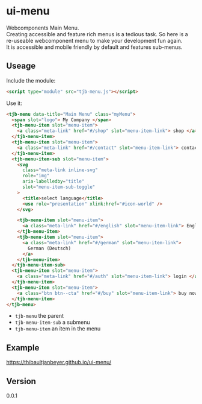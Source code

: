 # ui-menu

Webcomponents Main Menu.  
Creating accessible and feature rich menus is a tedious task. So here is a re-useable webcomponent menu to make your development fun again.  
It is accessible and mobile friendly by default and features sub-menus.

## Useage

Include the module:

```html
<script type="module" src="tjb-menu.js"></script>
```

Use it:

```html
<tjb-menu data-title="Main Menu" class="myMenu">
  <span slot="logo"> My Company </span>
  <tjb-menu-item slot="menu-item">
    <a class="meta-link" href="#/shop" slot="menu-item-link"> shop </a>
  </tjb-menu-item>
  <tjb-menu-item slot="menu-item">
    <a class="meta-link" href="#/contact" slot="menu-item-link"> contact </a>
  </tjb-menu-item>
  <tjb-menu-item-sub slot="menu-item">
    <svg
      class="meta-link inline-svg"
      role="img"
      aria-labelledby="title"
      slot="menu-item-sub-toggle"
    >
      <title>select language</title>
      <use role="presentation" xlink:href="#icon-world" />
    </svg>

    <tjb-menu-item slot="menu-item">
      <a class="meta-link" href="#/english" slot="menu-item-link"> English </a>
    </tjb-menu-item>
    <tjb-menu-item slot="menu-item">
      <a class="meta-link" href="#/german" slot="menu-item-link">
        German (Deutsch)
      </a>
    </tjb-menu-item>
  </tjb-menu-item-sub>
  <tjb-menu-item slot="menu-item">
    <a class="meta-link" href="#/auth" slot="menu-item-link"> login </a>
  </tjb-menu-item>
  <tjb-menu-item slot="menu-item">
    <a class="btn btn--cta" href="#/buy" slot="menu-item-link"> buy now </a>
  </tjb-menu-item>
</tjb-menu>
```

- `tjb-menu` the parent
- `tjb-menu-item-sub` a submenu
- `tjb-menu-item` an item in the menu

## Example

https://thibaultjanbeyer.github.io/ui-menu/

## Version

0.0.1

